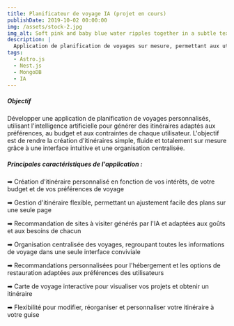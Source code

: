 ```yaml
---
title: Planificateur de voyage IA (projet en cours)
publishDate: 2019-10-02 00:00:00
img: /assets/stock-2.jpg
img_alt: Soft pink and baby blue water ripples together in a subtle texture.
description: |
  Application de planification de voyages sur mesure, permettant aux utilisateurs de créer des itinéraires personnalisés en fonction de leurs préférences et de leurs destinations.
tags:
  - Astro.js
  - Nest.js
  - MongoDB
  - IA
---
```


##### Objectif

Développer une application de planification de voyages personnalisés, utilisant l'intelligence artificielle pour générer des itinéraires adaptés aux préférences, au budget et aux contraintes de chaque utilisateur. L'objectif est de rendre la création d'itinéraires simple, fluide et totalement sur mesure grâce à une interface intuitive et une organisation centralisée.

##### Principales caractéristiques de l'application :

&#x27A1; Création d'itinéraire personnalisé en fonction de vos intérêts, de votre budget et de vos préférences de voyage

&#x27A1; Gestion d'itinéraire flexible, permettant un ajustement facile des plans sur une seule page

&#x27A1; Recommandation de sites à visiter générés par l'IA et adaptées aux goûts et aux besoins de chacun

&#x27A1; Organisation centralisée des voyages, regroupant toutes les informations de voyage dans une seule interface conviviale

&#x27A1; Recommandations personnalisées pour l'hébergement et les options de restauration adaptées aux préférences des
utilisateurs

&#x27A1; Carte de voyage interactive pour visualiser vos projets et obtenir un itinéraire

&#x27A1; Flexibilité pour modifier, réorganiser et personnaliser votre itinéraire à votre guise

<!--Lorem ipsum dolor sit amet, <a href="https://astro.build/">Astro</a> makes people happy.-->
